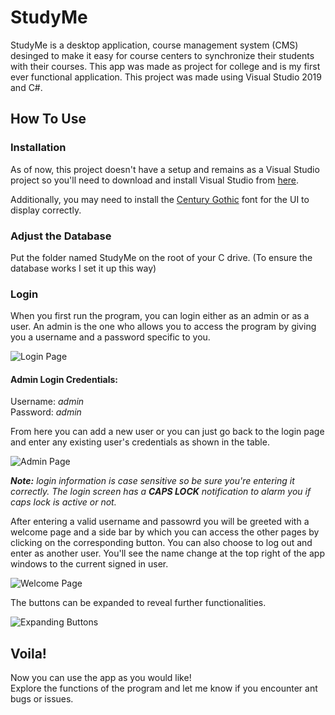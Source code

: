 # StudyMe
StudyMe is a desktop application, course management system (CMS) desinged to make it easy for course centers to synchronize their students with their courses. This app was made as project for college and is my first ever functional application. This project was made using Visual Studio 2019 and C#.

## How To  Use

### Installation
As of now, this project doesn't have a setup and remains as a Visual Studio project so you'll need to download and install Visual Studio from [here](https://visualstudio.microsoft.com/vs/).  
  
Additionally, you may need to install the [Century Gothic](https://www.dafontfree.io/century-gothic-font-free/) font for the UI to display correctly.


### Adjust the Database
Put the folder named StudyMe on the root of your C drive. (To ensure the database works I set it up this way) 

### Login
When you first run the program, you can login either as an admin or as a user. An admin is the one who allows you to access the program by giving you a username and a password specific to you.  

![Login Page](https://user-images.githubusercontent.com/100843256/193436253-0288a6d4-96c1-4d9d-833c-531c3b3902f5.PNG)


#### Admin Login Credentials:
Username: *admin*  
Password: *admin*  

From here you can add a new user or you can just go back to the login page and enter any existing user's credentials as shown in the table.  

![Admin Page](https://user-images.githubusercontent.com/100843256/193435971-26c8690f-d283-4a5f-be27-361985d2bce1.PNG)

***Note:*** *login information is case sensitive so be sure you're entering it correctly. The login screen has a **CAPS LOCK** notification to alarm you if caps lock is active or not.*

After entering a valid username and passowrd you will be greeted with a welcome page and a side bar by which you can access the other pages by clicking on the corresponding button. You can also choose to log out and enter as another user. You'll see the name change at the top right of the app windows to the current signed in user.  

![Welcome Page](https://user-images.githubusercontent.com/100843256/193436128-dadbc73d-922b-4771-846b-3bf9804f2bbf.PNG)

The buttons can be expanded to reveal further functionalities.
  
![Expanding Buttons](https://user-images.githubusercontent.com/100843256/193436147-980ee0ac-0603-4a57-8b58-a25dfca334d7.PNG)


## Voila!
Now you can use the app as you would like!  
Explore the functions of the program and let me know if you encounter ant bugs or issues.

